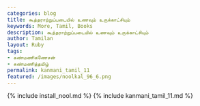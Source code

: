 ```yaml
---
categories: blog
title: கூத்தராற்றுப்படையில் உணவும் உருக்காட்சியும்
keywords: More, Tamil, Books
description: கூத்தராற்றுப்படையில் உணவும் உருக்காட்சியும்
author: Tamilan
layout: Ruby
tags:
- கண்மணிகணேசன்
- கண்மணித்தமிழ்
permalink: kanmani_tamil_11
featured: /images/noolkal_96_6.png
---
```

{% include install_nool.md %}
{% include kanmani_tamil_11.md %}

